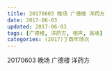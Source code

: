 ```yaml
---
title: 20170603 晚场 广德楼 洋药方
date: 2017-06-03
updated: 2017-06-03
tags: [广德楼, 洋药方, 相声, 高峰] 
categories: (2017)丁酉年场次 
---
```

20170603 晚场 广德楼 洋药方